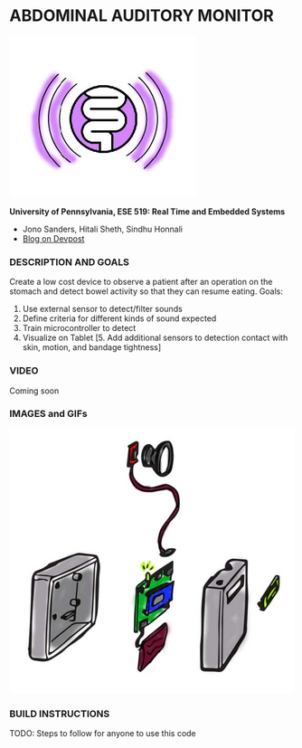 ABDOMINAL AUDITORY MONITOR
============
![](images/logo.jpg)

**University of Pennsylvania, ESE 519: Real Time and Embedded Systems**

* Jono Sanders, Hitali Sheth, Sindhu Honnali
* [Blog on Devpost](https://devpost.com/software/abdominal-auditory-monitor-h0qpsu)

### DESCRIPTION AND GOALS
Create a low cost device to observe a patient after an operation on the stomach and detect bowel activity so that they can resume eating.
Goals:
1. Use external sensor to detect/filter sounds
2. Define criteria for different kinds of sound expected
3. Train microcontroller to detect
4. Visualize on Tablet
[5. Add additional sensors to detection contact with skin, motion, and bandage tightness]

### VIDEO
Coming soon

### IMAGES and GIFs
![](images/ex_view.jpg)


### BUILD INSTRUCTIONS
TODO: Steps to follow for anyone to use this code

